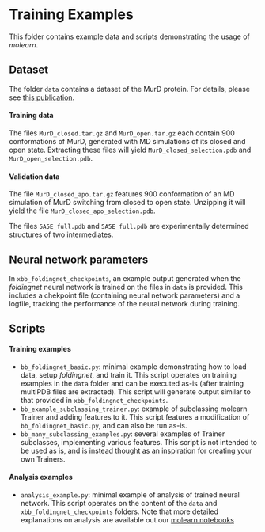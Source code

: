 # Training Examples

This folder contains example data and scripts demonstrating the usage of *molearn*.

## Dataset
The folder `data` contains a dataset of the MurD protein. For details, please see [this publication](
https://journals.aps.org/prx/abstract/10.1103/PhysRevX.11.011052).

#### Training data

The files `MurD_closed.tar.gz` and `MurD_open.tar.gz` each contain 900 conformations of MurD, generated with MD simulations of its closed and open state. Extracting these files will yield `MurD_closed_selection.pdb` and `MurD_open_selection.pdb`.

#### Validation data

The file `MurD_closed_apo.tar.gz` features 900 conformation of an MD simulation of MurD switching from closed to open state. Unzipping it will yield the file `MurD_closed_apo_selection.pdb`.

The files `5A5E_full.pdb` and `5A5E_full.pdb` are experimentally determined structures of two intermediates.


## Neural network parameters

In `xbb_foldingnet_checkpoints`, an example output generated when the *foldingnet* neural network is trained on the files in `data` is provided. This includes a chekpoint file (containing neural network parameters) and a logfile, tracking the performance of the neural network during training.


## Scripts

#### Training examples

* `bb_foldingnet_basic.py`: minimal example demonstrating how to load data, setup *foldingnet*, and train it. This script operates on training examples in the `data` folder and can be executed as-is (after training multiPDB files are extracted). This script will generate output similar to that provided in `xbb_foldingnet_checkpoints`.
* `bb_example_subclassing_trainer.py`: example of subclassing molearn Trainer and adding features to it. This script features a modification of `bb_foldingnet_basic.py`, and can also be run as-is.
* `bb_many_subclassing_examples.py`: several examples of Trainer subclasses, implementing various features. This script is not intended to be used as is, and is instead thought as an inspiration for creating your own Trainers.

#### Analysis examples

* `analysis_example.py`: minimal example of analysis of trained neural network. This script operates on the content of the `data` and `xbb_foldingnet_checkpoints` folders. Note that more detailed explanations on analysis are available out our [molearn notebooks](https://github.com/Degiacomi-Lab/molearn_notebook)
